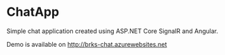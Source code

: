 # ChatApp

Simple chat application created using ASP.NET Core SignalR and Angular.

Demo is available on http://brks-chat.azurewebsites.net
